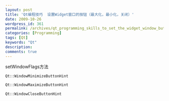 ```yaml
---
layout: post
title: 'Qt编程技巧  设置Widget窗口的按钮（最大化，最小化，关闭）'
date: 2009-10-26
wordpress_id: 361
permalink: /archives/qt_programming_skills_to_set_the_widget_window_buttons_maximize_minimize_close.html
categories: [Programming]
tags: [Qt]
keywords: "Qt"
description: 
comments: true
---
```


setWindowFlags方法

``` cpp
Qt::WindowMinimizeButtonHint

Qt::WindowMaximizeButtonHint

Qt::WindowCloseButtonHint
```
